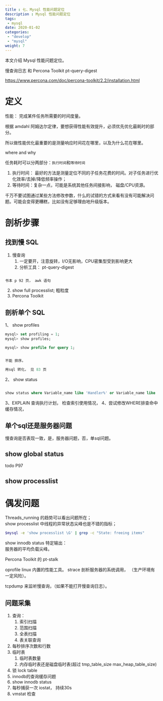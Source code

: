 ```yaml
---
title : 七、Mysql 性能问题定位
description : Mysql 性能问题定位
tags:
 - mysql
date: 2020-01-02
categories:
 - "develop"
 - "mysql"
weight: 7
---
```



本文介绍 Mysql 性能问题定位。

慢查询日志 和 Percona Toolkit
pt-query-digest

https://www.percona.com/doc/percona-toolkit/2.2/installation.html

<!--more-->

# 定义
性能： 完成某件任务所需要的时间度量。

根据 amdahl 阿姆达尔定律，要想获得性能有效提升，必须优先优化最耗时的部分。

所以做性能优化最重要的是测量响应时间花在哪里，以及为什么花在哪里。

where and why

任务耗时可以分两部分：`执行时间`和`等待时间`  
1. 执行时间： 最好的方法是测量定位不同的子任务花费的时间。对子任务进行优化效率/去掉/降低频率操作；
2. 等待时间：复杂一点，可能是系统其他任务间接影响， 磁盘/CPU资源。

千万不要试图通过某些方法修改参数，什么的试错的方式来看有没有可能解决问题。可能会变得更糟糕，比如没有足够理由地升级版本。

# 剖析步骤

## 找到慢 SQL

1. 慢查询
    1. 一定要开，注意旋转，I/O无影响，CPU密集型受到影响更大
    2. 分析工具： pt-query-digest
```bash

书本 p 92 页， awk 语句


```
2. show full processlist; 粗粒度
3. Percona Toolkit

## 剖析单个 SQL

1、 show profiles

```sql
mysql> set profiling = 1;
mysql> show profiles;

mysql> show profile for query 1;


不能 排序。

用sql 转化， 见 83 页

```

2、 show status

```sql

show status where Variable_name like 'Handler%' or Variable_name like 'Created%';

```

3、EXPLAIN 查询执行计划， 检查索引使用情况，
4、尝试修改WHERE排查命中缓存情况，

## 单个sql还是服务器问题

慢查询是否表现一致，是，服务器问题，否，单sql问题。


## show global status

todo P97

## show processlist


# 偶发问题

Threads_running 的趋势可以看出问题所在；  
show processlist 中线程的异常状态尖峰也是不错的指标； 
```sh 
$mysql -e 'show processlist \G' | grep -c "State: freeing items"

```

show innodb status 特定输出：   
服务器的平均负载尖峰。  

Percona Toolkit 的 pt-stalk

oprofile  linux 内置的性能工具。
strace 剖析服务器的系统调用， （生产环境有一定风险）。

tcpdump 来监听慢查询，（如果不能打开慢查询日志）。


## 问题采集

1. 查询：
    1. 索引扫描
    2. 范围扫描
    3. 全表扫描
    4. 表关联查询
2. 每秒排序次数和行数
3. 临时表
    1. 临时表数量
    2. 内存临时表还是磁盘临时表(超过 tmp_table_size max_heap_table_size)
4. 锁 lock table
5. innodb的查询缓存问题
6. show innodb status
7. 每秒捕获一次 iostat， 持续30s
8. vmstat 检查

    
    
